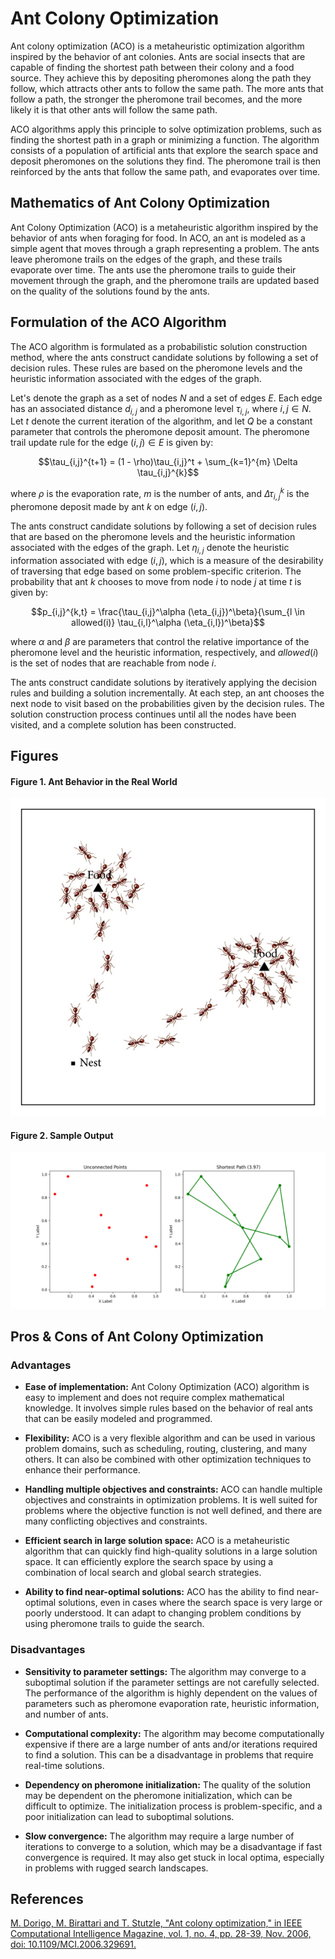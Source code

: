 
# Ant Colony Optimization

Ant colony optimization (ACO) is a metaheuristic optimization algorithm inspired by the behavior of ant colonies. Ants are social insects that are capable of finding the shortest path between their colony and a food source. They achieve this by depositing pheromones along the path they follow, which attracts other ants to follow the same path. The more ants that follow a path, the stronger the pheromone trail becomes, and the more likely it is that other ants will follow the same path.

ACO algorithms apply this principle to solve optimization problems, such as finding the shortest path in a graph or minimizing a function. The algorithm consists of a population of artificial ants that explore the search space and deposit pheromones on the solutions they find. The pheromone trail is then reinforced by the ants that follow the same path, and evaporates over time.

## Mathematics of Ant Colony Optimization

Ant Colony Optimization (ACO) is a metaheuristic algorithm inspired by the behavior of ants when foraging for food. In ACO, an ant is modeled as a simple agent that moves through a graph representing a problem. The ants leave pheromone trails on the edges of the graph, and these trails evaporate over time. The ants use the pheromone trails to guide their movement through the graph, and the pheromone trails are updated based on the quality of the solutions found by the ants.

## Formulation of the ACO Algorithm

The ACO algorithm is formulated as a probabilistic solution construction method, where the ants construct candidate solutions by following a set of decision rules. These rules are based on the pheromone levels and the heuristic information associated with the edges of the graph.

Let's denote the graph as a set of nodes $N$ and a set of edges $E$. Each edge has an associated distance $d_{i,j}$ and a pheromone level $\tau_{i,j}$, where $i,j \in N$. Let $t$ denote the current iteration of the algorithm, and let $Q$ be a constant parameter that controls the pheromone deposit amount. The pheromone trail update rule for the edge $(i,j) \in E$ is given by:

$$\tau_{i,j}^{t+1} = (1 - \rho)\tau_{i,j}^t + \sum_{k=1}^{m} \Delta \tau_{i,j}^{k}$$

where $\rho$ is the evaporation rate, $m$ is the number of ants, and $\Delta \tau_{i,j}^{k}$ is the pheromone deposit made by ant $k$ on edge $(i,j)$.

The ants construct candidate solutions by following a set of decision rules that are based on the pheromone levels and the heuristic information associated with the edges of the graph. Let $\eta_{i,j}$ denote the heuristic information associated with edge $(i,j)$, which is a measure of the desirability of traversing that edge based on some problem-specific criterion. The probability that ant $k$ chooses to move from node $i$ to node $j$ at time $t$ is given by:

$$p_{i,j}^{k,t} = \frac{\tau_{i,j}^\alpha (\eta_{i,j})^\beta}{\sum_{l \in allowed(i)} \tau_{i,l}^\alpha (\eta_{i,l})^\beta}$$

where $\alpha$ and $\beta$ are parameters that control the relative importance of the pheromone level and the heuristic information, respectively, and $allowed(i)$ is the set of nodes that are reachable from node $i$.

The ants construct candidate solutions by iteratively applying the decision rules and building a solution incrementally. At each step, an ant chooses the next node to visit based on the probabilities given by the decision rules. The solution construction process continues until all the nodes have been visited, and a complete solution has been constructed.

## Figures

#### Figure 1. Ant Behavior in the Real World
![Figure 1. Ant Behavior in the Real World](/images/acoExample.jpg "Figure 1. Ant Behavior in the Real World")

#### Figure 2. Sample Output
![Figure 2. Sample Ouput](/images/exampleOutput.png "Figure 2. Sample Output")

## Pros & Cons of Ant Colony Optimization
### Advantages

- **Ease of implementation:** Ant Colony Optimization (ACO) algorithm is easy to implement and does not require complex mathematical knowledge. It involves simple rules based on the behavior of real ants that can be easily modeled and programmed.

- **Flexibility:** ACO is a very flexible algorithm and can be used in various problem domains, such as scheduling, routing, clustering, and many others. It can also be combined with other optimization techniques to enhance their performance.

- **Handling multiple objectives and constraints:** ACO can handle multiple objectives and constraints in optimization problems. It is well suited for problems where the objective function is not well defined, and there are many conflicting objectives and constraints.

- **Efficient search in large solution space:** ACO is a metaheuristic algorithm that can quickly find high-quality solutions in a large solution space. It can efficiently explore the search space by using a combination of local search and global search strategies.

- **Ability to find near-optimal solutions:** ACO has the ability to find near-optimal solutions, even in cases where the search space is very large or poorly understood. It can adapt to changing problem conditions by using pheromone trails to guide the search.

### Disadvantages

- **Sensitivity to parameter settings:** The algorithm may converge to a suboptimal solution if the parameter settings are not carefully selected. The performance of the algorithm is highly dependent on the values of parameters such as pheromone evaporation rate, heuristic information, and number of ants.

- **Computational complexity:** The algorithm may become computationally expensive if there are a large number of ants and/or iterations required to find a solution. This can be a disadvantage in problems that require real-time solutions.

- **Dependency on pheromone initialization:** The quality of the solution may be dependent on the pheromone initialization, which can be difficult to optimize. The initialization process is problem-specific, and a poor initialization can lead to suboptimal solutions.

- **Slow convergence:** The algorithm may require a large number of iterations to converge to a solution, which may be a disadvantage if fast convergence is required. It may also get stuck in local optima, especially in problems with rugged search landscapes.


## References

[M. Dorigo, M. Birattari and T. Stutzle, "Ant colony optimization," in IEEE Computational Intelligence Magazine, vol. 1, no. 4, pp. 28-39, Nov. 2006, doi: 10.1109/MCI.2006.329691.](https://ieeexplore.ieee.org/stamp/stamp.jsp?tp=&arnumber=4129846)

